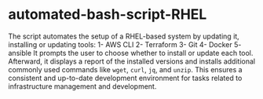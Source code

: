 # automated-bash-script-RHEL
The script automates the setup of a RHEL-based system by updating it, installing or updating tools:
1- AWS CLI
2- Terraform
3- Git
4- Docker
5- ansible
It prompts the user to choose whether to install or update each tool. Afterward, it displays a report of the installed versions and installs additional commonly used commands like `wget`, `curl`, `jq`, and `unzip`. This ensures a consistent and up-to-date development environment for tasks related to infrastructure management and development.

